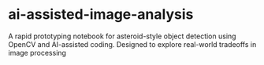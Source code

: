 # ai-assisted-image-analysis
A rapid prototyping notebook for asteroid-style object detection using OpenCV and AI-assisted coding. Designed to explore real-world tradeoffs in image processing
